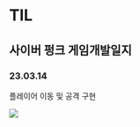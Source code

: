 # TIL
## 사이버 펑크 게임개발일지

### 23.03.14
플레이어 이동 및 공격 구현

<img src="https://user-images.githubusercontent.com/86179438/225189159-956b5595-5b46-4873-9f5a-03fea812af4d.mp4"/>
